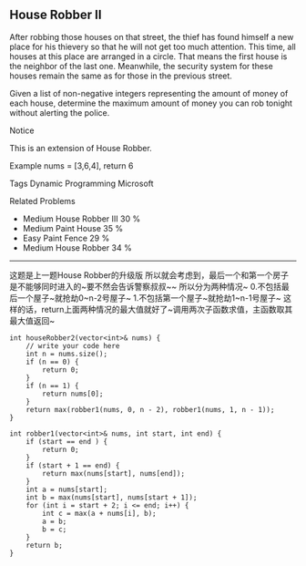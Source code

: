 ## House Robber II  ##

After robbing those houses on that street, the thief has found himself a new place for his thievery so that he will not get too much attention. This time, all houses at this place are arranged in a circle. That means the first house is the neighbor of the last one. Meanwhile, the security system for these houses remain the same as for those in the previous street.

Given a list of non-negative integers representing the amount of money of each house, determine the maximum amount of money you can rob tonight without alerting the police.

 Notice

This is an extension of House Robber.

Example
nums = [3,6,4], return 6

Tags 
Dynamic Programming Microsoft

Related Problems 

- Medium House Robber III 30 %
- Medium Paint House 35 %
- Easy Paint Fence 29 %
- Medium House Robber 34 %

----------
这题是上一题House Robber的升级版
所以就会考虑到，最后一个和第一个房子是不能够同时进入的~要不然会告诉警察叔叔~~
所以分为两种情况~
0.不包括最后一个屋子~就抢劫0~n-2号屋子~
1.不包括第一个屋子~就抢劫1~n-1号屋子~
这样的话，return上面两种情况的最大值就好了~调用两次子函数求值，主函数取其最大值返回~

	int houseRobber2(vector<int>& nums) {
	    // write your code here
	    int n = nums.size();
	    if (n == 0) {
	        return 0;
	    }
	    if (n == 1) {
	        return nums[0];
	    }
	    return max(robber1(nums, 0, n - 2), robber1(nums, 1, n - 1));
	}
	
	int robber1(vector<int>& nums, int start, int end) {
	    if (start == end ) {
	        return 0;
	    }
	    if (start + 1 == end) {
	        return max(nums[start], nums[end]);
	    }
	    int a = nums[start];
	    int b = max(nums[start], nums[start + 1]);
	    for (int i = start + 2; i <= end; i++) {
	        int c = max(a + nums[i], b);
	        a = b;
	        b = c;
	    }
	    return b;
	}